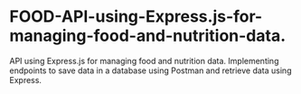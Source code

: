 # FOOD-API-using-Express.js-for-managing-food-and-nutrition-data.
API using Express.js for managing food and nutrition data. Implementing endpoints to save data in a database using Postman and retrieve data using Express.
